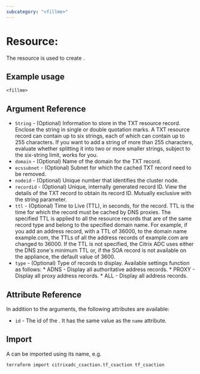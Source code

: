 ```yaml
---
subcategory: "<fillme>"
---
```


# Resource: <fillme>

The <resource> resource is used to create <fillme>.


## Example usage

```hcl
<fillme>
```


## Argument Reference

* `String` - (Optional) Information to store in the TXT resource record. Enclose the string in single or double quotation marks. A TXT resource record can contain up to six strings, each of which can contain up to 255 characters. If you want to add a string of more than 255 characters, evaluate whether splitting it into two or more smaller strings, subject to the six-string limit, works for you.
* `domain` - (Optional) Name of the domain for the TXT record.
* `ecssubnet` - (Optional) Subnet for which the cached TXT record need to be removed.
* `nodeid` - (Optional) Unique number that identifies the cluster node.
* `recordid` - (Optional) Unique, internally generated record ID. View the details of the TXT record to obtain its record ID. Mutually exclusive with the string parameter.
* `ttl` - (Optional) Time to Live (TTL), in seconds, for the record. TTL is the time for which the record must be cached by DNS proxies. The specified TTL is applied to all the resource records that are of the same record type and belong to the specified domain name. For example, if you add an address record, with a TTL of 36000, to the domain name example.com, the TTLs of all the address records of example.com are changed to 36000. If the TTL is not specified, the Citrix ADC uses either the DNS zone's minimum TTL or, if the SOA record is not available on the appliance, the default value of 3600.
* `type` - (Optional) Type of records to display. Available settings function as follows: * ADNS - Display all authoritative address records. * PROXY - Display all proxy address records. * ALL - Display all address records.


## Attribute Reference

In addition to the arguments, the following attributes are available:

* `id` - The id of the <fillme>. It has the same value as the `name` attribute.


## Import

A <resource> can be imported using its name, e.g.

```shell
terraform import citrixadc_csaction.tf_csaction tf_csaction
```
